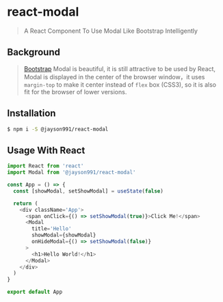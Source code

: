 # react-modal

> A React Component To Use Modal Like Bootstrap Intelligently

## Background

> [Bootstrap](https://getbootstrap.com/) Modal is beautiful, it is still attractive to be used by React, Modal is displayed in the center of the browser window，it uses `margin-top` to make it center instead of `flex` box (CSS3), so it is also fit for the browser of lower versions.

## Installation

```bash
$ npm i -S @jayson991/react-modal
```

## Usage With React

```javascript
import React from 'react'
import Modal from '@jayson991/react-modal'

const App = () => {
  const [showModal, setShowModal] = useState(false)

  return (
    <div className='App'>
      <span onClick={() => setShowModal(true)}>Click Me!</span>
      <Modal
        title='Hello'
        showModal={showModal}
        onHideModal={() => setShowModal(false)}
      >
        <h1>Hello World!</h1>
      </Modal>
    </div>
  )
}

export default App
```
